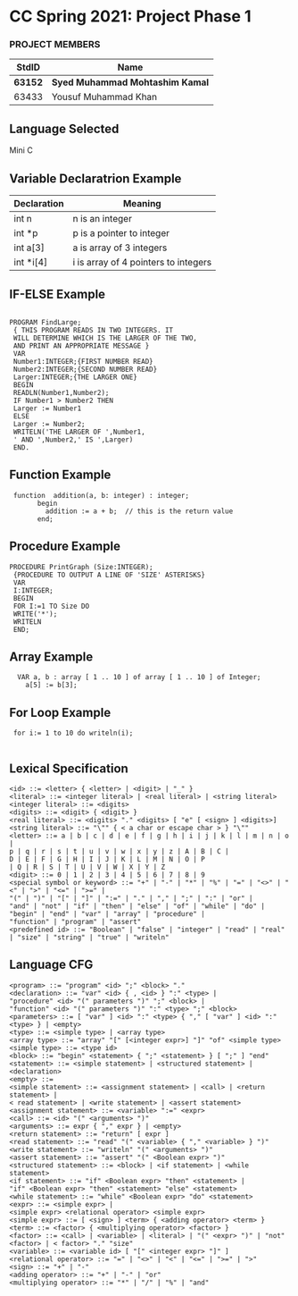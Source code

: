 # CC Spring 2021: Project Phase 1 #
### PROJECT MEMBERS ###
StdID | Name
------------ | -------------
**63152** | **Syed Muhammad Mohtashim Kamal**
63433 | Yousuf Muhammad Khan


## Language Selected ##
Mini C

## Variable Declaratrion Example ##

**Declaration** | **Meaning**
------------ | -------------
int n | n is an integer
int *p| p is a pointer to integer
int a[3]| a is array of 3 integers
int *i[4]| i is array of 4 pointers to integers

## IF-ELSE Example ##
```

PROGRAM FindLarge;
 { THIS PROGRAM READS IN TWO INTEGERS. IT
 WILL DETERMINE WHICH IS THE LARGER OF THE TWO,
 AND PRINT AN APPROPRIATE MESSAGE }
 VAR
 Number1:INTEGER;{FIRST NUMBER READ}
 Number2:INTEGER;{SECOND NUMBER READ}
 Larger:INTEGER;{THE LARGER ONE}
 BEGIN
 READLN(Number1,Number2);
 IF Number1 > Number2 THEN
 Larger := Number1
 ELSE
 Larger := Number2;
 WRITELN('THE LARGER OF ',Number1,
 ' AND ',Number2,' IS ',Larger)
 END. 
 ```
## Function Example ##
```
 function  addition(a, b: integer) : integer;    
       begin      
         addition := a + b;  // this is the return value     
       end;    
```

## Procedure Example ##
```
PROCEDURE PrintGraph (Size:INTEGER);
 {PROCEDURE TO OUTPUT A LINE OF 'SIZE' ASTERISKS}
 VAR
 I:INTEGER;
 BEGIN
 FOR I:=1 TO Size DO
 WRITE('*');
 WRITELN
 END; 

```
## Array Example ##
```
  VAR a, b : array [ 1 .. 10 ] of array [ 1 .. 10 ] of Integer;
    a[5] := b[3];    
```
## For Loop Example ##
```
 for i:= 1 to 10 do writeln(i);
 
```

## Lexical Specification ##
```
<id> ::= <letter> { <letter> | <digit> | "_" }
<literal> ::= <integer literal> | <real literal> | <string literal>
<integer literal> ::= <digits>
<digits> ::= <digit> { <digit> }
<real literal> ::= <digits> "." <digits> [ "e" [ <sign> ] <digits>]
<string literal> ::= "\"" { < a char or escape char > } "\""
<letter> ::= a | b | c | d | e | f | g | h | i | j | k | l | m | n | o |
p | q | r | s | t | u | v | w | x | y | z | A | B | C |
D | E | F | G | H | I | J | K | L | M | N | O | P
| Q | R | S | T | U | V | W | X | Y | Z
<digit> ::= 0 | 1 | 2 | 3 | 4 | 5 | 6 | 7 | 8 | 9
<special symbol or keyword> ::= "+" | "-" | "*" | "%" | "=" | "<>" | "<" | ">" | "<=" | ">=" |
"(" | ")" | "[" | "]" | ":=" | "." | "," | ";" | ":" | "or" |
"and" | "not" | "if" | "then" | "else" | "of" | "while" | "do" |
"begin" | "end" | "var" | "array" | "procedure" |
"function" | "program" | "assert"
<predefined id> ::= "Boolean" | "false" | "integer" | "read" | "real" | "size" | "string" | "true" | "writeln" 
```
## Language CFG ##
```
<program> ::= "program" <id> ";" <block> "."
<declaration> ::= "var" <id> { , <id> } ":" <type> |
"procedure" <id> "(" parameters ")" ";" <block> |
"function" <id> "(" parameters ")" ":" <type> ";" <block>
<parameters> ::= [ "var" ] <id> ":" <type> { "," [ "var" ] <id> ":" <type> } | <empty>
<type> ::= <simple type> | <array type>
<array type> ::= "array" "[" [<integer expr>] "]" "of" <simple type>
<simple type> ::= <type id>
<block> ::= "begin" <statement> { ";" <statement> } [ ";" ] "end"
<statement> ::= <simple statement> | <structured statement> | <declaration>
<empty> ::=
<simple statement> ::= <assignment statement> | <call> | <return statement> |
< read statement> | <write statement> | <assert statement>
<assignment statement> ::= <variable> ":=" <expr>
<call> ::= <id> "(" <arguments> ")"
<arguments> ::= expr { "," expr } | <empty>
<return statement> ::= "return" [ expr ]
<read statement> ::= "read" "(" <variable> { "," <variable> } ")"
<write statement> ::= "writeln" "(" <arguments> ")"
<assert statement> ::= "assert" "(" <Boolean expr> ")"
<structured statement> ::= <block> | <if statement> | <while statement>
<if statement> ::= "if" <Boolean expr> "then" <statement> |
"if" <Boolean expr> "then" <statement> "else" <statement>
<while statement> ::= "while" <Boolean expr> "do" <statement> 
<expr> ::= <simple expr> |
<simple expr> <relational operator> <simple expr>
<simple expr> ::= [ <sign> ] <term> { <adding operator> <term> }
<term> ::= <factor> { <multiplying operator> <factor> }
<factor> ::= <call> | <variable> | <literal> | "(" <expr> ")" | "not" <factor> | < factor> "." "size"
<variable> ::= <variable id> [ "[" <integer expr> "]" ]
<relational operator> ::= "=" | "<>" | "<" | "<=" | ">=" | ">"
<sign> ::= "+" | "-"
<adding operator> ::= "+" | "-" | "or"
<multiplying operator> ::= "*" | "/" | "%" | "and" 
 ```

